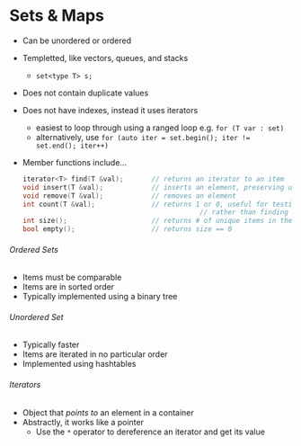# Sets & Maps

- Can be unordered or ordered

- Templetted, like vectors, queues, and stacks

    - `set<type T> s;`

- Does not contain duplicate values

- Does not have indexes, instead it uses iterators

    - easiest to loop through using a ranged loop e.g. `for (T var : set)`
    - alternatively, use `for (auto iter = set.begin(); iter != set.end(); iter++)`

- Member functions include...

    ```c++
    iterator<T> find(T &val); 		// returns an iterator to an item
    void insert(T &val);			// inserts an element, preserving uniqueness
    void remove(T &val);			// removes an element
    int count(T &val);				// returns 1 or 0, useful for testing if a value is in a set
    											// rather than finding its location with find()
    int size();						// returns # of unique items in the set
    bool empty();					// returns size == 0
    ```

###### Ordered Sets

- Items must be comparable
- Items are in sorted order
- Typically implemented using a binary tree

###### Unordered Set

- Typically faster
- Items are iterated in no particular order
- Implemented using hashtables

###### Iterators

- Object that *points to* an element in a container
- Abstractly, it works like a pointer
    - Use the `*` operator to dereference an iterator and get its value

